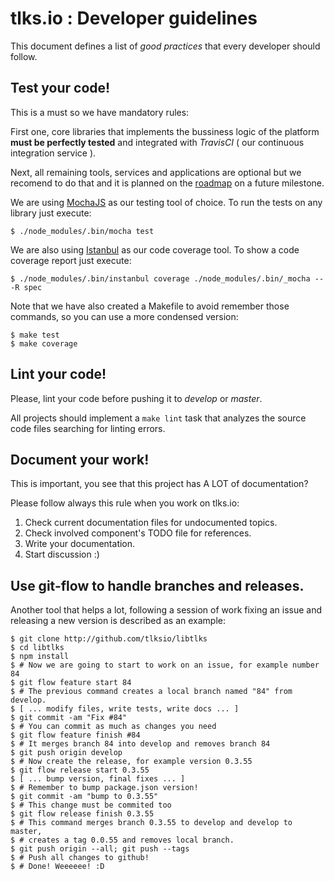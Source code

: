 # tlks.io : Developer guidelines

This document defines a list of *good practices* that every developer should
follow.

## Test your code!

This is a must so we have mandatory rules:

First one, core libraries that implements the bussiness logic of the platform
**must be perfectly tested** and integrated with *TravisCI* ( our continuous
integration service ).

Next, all remaining tools, services and applications are optional but we
recomend to do that and it is planned on the [roadmap](roadmap.md) on a
future milestone.

We are using [MochaJS](http://mochajs.org) as our testing tool of choice. To
run the tests on any library just execute:

```
$ ./node_modules/.bin/mocha test
```

We are also using [Istanbul](http://github.com/gotwarlost/istanbul) as our
code coverage tool. To show a code coverage report just execute:

```
$ ./node_modules/.bin/instanbul coverage ./node_modules/.bin/_mocha -- -R spec
```

Note that we have also created a Makefile to avoid remember those commands,
so you can use a more condensed version:

```
$ make test
$ make coverage
```

## Lint your code!

Please, lint your code before pushing it to *develop* or *master*.

All projects should implement a `make lint` task that analyzes the source
code files searching for linting errors.

## Document your work!

This is important, you see that this project has A LOT of documentation?

Please follow always this rule when you work on tlks.io:

1. Check current documentation files for undocumented topics.
2. Check involved component's TODO file for references.
3. Write your documentation.
4. Start discussion :)

## Use git-flow to handle branches and releases.

Another tool that helps a lot, following a session of work fixing an issue
and releasing a new version is described as an example:

```
$ git clone http://github.com/tlksio/libtlks
$ cd libtlks
$ npm install
$ # Now we are going to start to work on an issue, for example number 84
$ git flow feature start 84
$ # The previous command creates a local branch named "84" from develop.
$ [ ... modify files, write tests, write docs ... ]
$ git commit -am "Fix #84"
$ # You can commit as much as changes you need
$ git flow feature finish #84
$ # It merges branch 84 into develop and removes branch 84
$ git push origin develop
$ # Now create the release, for example version 0.3.55
$ git flow release start 0.3.55
$ [ ... bump version, final fixes ... ]
$ # Remember to bump package.json version!
$ git commit -am "bump to 0.3.55"
$ # This change must be commited too
$ git flow release finish 0.3.55
$ # This command merges branch 0.3.55 to develop and develop to master,
$ # creates a tag 0.0.55 and removes local branch.
$ git push origin --all; git push --tags
$ # Push all changes to github!
$ # Done! Weeeeee! :D
```
